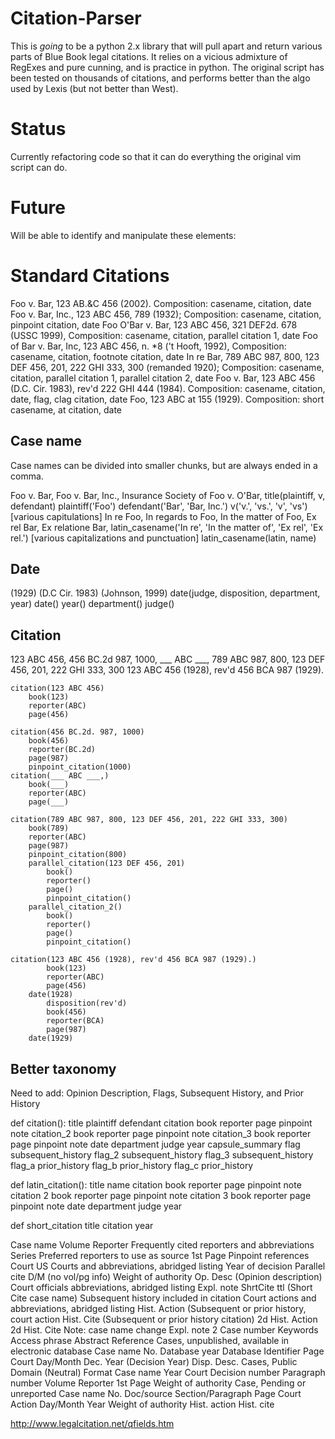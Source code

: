 Citation-Parser
===============

This is *going* to be a python 2.x library that will pull apart and return various parts of Blue Book legal citations. It relies on a vicious admixture of RegExes and pure cunning, and is practice in python. The original script has been tested on thousands of citations, and performs better than the algo used by Lexis (but not better than West).


Status
======

Currently refactoring code so that it can do everything the original vim script can do.

Future
======

Will be able to identify and manipulate these elements:

# Standard Citations


Foo v. Bar, 123 AB.&C 456 (2002).
  Composition: casename, citation, date
Foo v. Bar, Inc., 123 ABC 456, 789 (1932);
	Composition: casename, citation, pinpoint citation, date
Foo O'Bar v. Bar, 123 ABC 456, 321 DEF2d. 678 (USSC 1999),
	Composition: casename, citation, parallel citation 1, date
Foo of Bar v. Bar, Inc, 123 ABC 456, n. *8 ('t Hooft, 1992),
	Composition: casename, citation, footnote citation, date
In re Bar, 789 ABC 987, 800, 123 DEF 456, 201, 222 GHI 333, 300 (remanded 1920);
	Composition: casename, citation, parallel citation 1, parallel citation 2, date
Foo v. Bar, 123 ABC 456 (D.C. Cir. 1983), rev'd 222 GHI 444 (1984).
	Composition: casename, citation, date, flag, clag citation, date
Foo, 123 ABC at 155 (1929).
	Composition: short casename, at citation, date
## Case name

Case names can be divided into smaller chunks, but are always ended in a comma.

Foo v. Bar,
Foo v. Bar, Inc.,
Insurance Society of Foo v. O'Bar,
	title(plaintiff, v, defendant)
		plaintiff('Foo')
		defendant('Bar', 'Bar, Inc.')
		v('v.', 'vs.', 'v', 'vs') [various capitulations]
In re Foo,
In regards to Foo,
In the matter of Foo,
Ex rel Bar,
Ex relatione Bar,
	latin_casename('In re', 'In the matter of', 'Ex rel', 'Ex rel.') [various capitalizations and punctuation]
	latin_casename(latin, name)
## Date
(1929)
(D.C Cir. 1983)
(Johnson, 1999)
	date(judge, disposition, department, year)
	date()
		year()
		department()
		judge()

## Citation

123 ABC 456,
456 BC.2d 987, 1000,
___ ABC ___,
789 ABC 987, 800, 123 DEF 456, 201, 222 GHI 333, 300
123 ABC 456 (1928), rev'd 456 BCA 987 (1929).

	citation(123 ABC 456)
		book(123)
		reporter(ABC)
		page(456)

	citation(456 BC.2d. 987, 1000)
		book(456)
		reporter(BC.2d)
		page(987)
		pinpoint_citation(1000)
	citation(___ ABC ___,)
		book(___)
		reporter(ABC)
		page(___)	

	citation(789 ABC 987, 800, 123 DEF 456, 201, 222 GHI 333, 300)
		book(789)
		reporter(ABC)
		page(987)
		pinpoint_citation(800)
		parallel_citation(123 DEF 456, 201)
			book()
			reporter()
			page()
			pinpoint_citation()
		parallel_citation_2()
			book()
			reporter()
			page()
			pinpoint_citation()

	citation(123 ABC 456 (1928), rev'd 456 BCA 987 (1929).)
			book(123)
			reporter(ABC)
			page(456)
		date(1928)
			disposition(rev'd)
			book(456)
			reporter(BCA)
			page(987)
		date(1929)	

## Better taxonomy

Need to add: Opinion Description, Flags, Subsequent History, and Prior History

def citation():
	title
		plaintiff
		defendant
	citation
		book
		reporter
		page
		pinpoint
		note
	citation_2
		book
		reporter
		page
		pinpoint
		note
	citation_3
		book
		reporter
		page
		pinpoint
		note
	date
		department
		judge
		year
	capsule_summary
	flag
		subsequent_history
	flag_2
		subsequent_history
	flag_3
		subsequent_history
	flag_a
		prior_history
	flag_b
		prior_history
	flag_c
		prior_history
	
def latin_citation():
	title
		name
	citation
		book
		reporter
		page
		pinpoint
		note
	citation 2
		book
		reporter
		page
		pinpoint
		note
	citation 3
		book
		reporter
		page
		pinpoint
		note
	date
		department
		judge
		year

def short_citation
	title
	citation
	year	



Case name
Volume
Reporter
Frequently cited reporters and abbreviations
Series
Preferred reporters to use as source
1st Page
Pinpoint references
Court
US Courts and abbreviations, abridged listing
Year of decision
Parallel cite
D/M (no vol/pg info)
Weight of authority
Op. Desc (Opinion description)
Court officials abbreviations, abridged listing
Expl. note
ShrtCite ttl (Short Cite case name)
Subsequent history included in citation
Court actions and abbreviations, abridged listing
Hist. Action (Subsequent or prior history, court action
Hist. Cite (Subsequent or prior history citation)
2d Hist. Action
2d Hist. Cite
Note: case name change
Expl. note 2
Case number
Keywords
Access phrase
Abstract
Reference
Cases, unpublished, available in electronic database
Case name
No.
Database year
Database
Identifier
Page
Court
Day/Month
Dec. Year (Decision Year)
Disp. Desc.
Cases, Public Domain (Neutral) Format
Case name
Year
Court
Decision number
Paragraph number
Volume
Reporter
1st Page
Weight of authority
Case, Pending or unreported
Case name
No.
Doc/source
Section/Paragraph
Page
Court
Action
Day/Month
Year
Weight of authority
Hist. action
Hist. cite

http://www.legalcitation.net/qfields.htm
